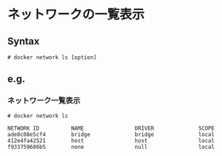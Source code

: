 # ネットワークの一覧表示
## Syntax
```
# docker network ls [option]
```
## e.g.
### ネットワーク一覧表示
```
# docker network ls
```
```
NETWORK ID          NAME                DRIVER              SCOPE
ade8c08e5cf4        bridge              bridge              local
412e4fa42521        host                host                local
f933759686b5        none                null                local
```
